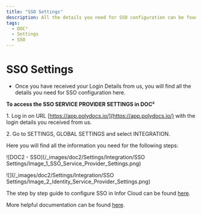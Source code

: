 ```yaml
---
title: "SSO Settings"
description: All the details you need for SSO configuration can be found in SSO Service Provider Settings of DOC². From needed Entity ID, SSO URL to the Certificate.
tags:
  - DOC²
  - Settings
  - SSO
---
```

# SSO Settings


- Once you have received your Login Details from us, you will find all the details you need for SSO configuration here.

**To access the SSO SERVICE PROVIDER SETTINGS in DOC²**

1\. Log in on URL [https://app.polydocs.io/](https://app.polydocs.io/) with the login details you received from us.

2\. Go to SETTINGS, GLOBAL SETTINGS and select INTEGRATION.

Here you will find all the information you need for the following steps:

![DOC2 - SSO](/_images/doc2/Settings/Integration/SSO Settings/Image_1_SSO_Service_Provider_Settings.png)

![](/_images/doc2/Settings/Integration/SSO Settings/Image_2_Identity_Service_Provider_Settings.png)

The step by step guide to configure SSO in Infor Cloud can be found [here](/doc2/doc2-with-infor/configuring-sso-in-cloud/).

More helpful documentation can be found [here](/doc2/sso/).
